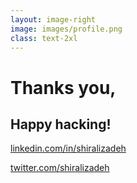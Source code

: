 ```yaml
---
layout: image-right
image: images/profile.png
class: text-2xl
---
```


# Thanks you,

## Happy hacking!

<div class="mt-50"></div>

[linkedin.com/in/shiralizadeh](https://linkedin.com/in/shiralizadeh)

[twitter.com/shiralizadeh](https://twitter.com/shiralizadeh)